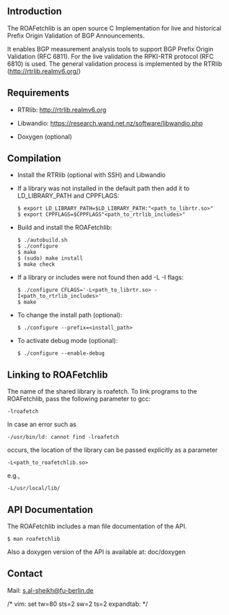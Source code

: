 Introduction
------------
The ROAFetchlib is an open source C Implementation for live and 
historical Prefix Origin Validation of BGP Announcements.

It enables BGP measurement analysis tools to support BGP Prefix Origin 
Validation (RFC 6811). For the live validation the RPKI-RTR protocol (RFC 6810) 
is used. The general validation process is implemented by the RTRlib 
(http://rtrlib.realmv6.org/)


Requirements
------------

 - RTRlib: http://rtrlib.realmv6.org
  
 - Libwandio: https://research.wand.net.nz/software/libwandio.php
 
 - Doxygen (optional)
  
 Compilation
-----------

* Install the RTRlib (optional with SSH) and Libwandio

* If a library was not installed in the default path then add it to LD_LIBRARY_PATH and CPPFLAGS:

  ```
  $ export LD_LIBRARY_PATH=$LD_LIBRARY_PATH:"<path_to_librtr.so>"
  $ export CPPFLAGS=$CPPFLAGS"<path_to_rtrlib_includes>"
  ```
  
* Build and install the ROAFetchlib:

  ```
  $ ./autobuild.sh
  $ ./configure
  $ make
  $ (sudo) make install
  $ make check
  ```

* If a library or includes were not found then add -L -I flags:

  ```
  $ ./configure CFLAGS='-L<path_to_librtr.so> -I<path_to_rtrlib_includes>'
  $ make
  ```

* To change the install path (optional):

  ```
  $ ./configure --prefix=<install_path>
  ```

* To activate debug mode (optional):
  ```
  $ ./configure --enable-debug
  ```


Linking to ROAFetchlib
----------------------
The name of the shared library is roafetch. To link programs to the 
ROAFetchlib, pass the following parameter to gcc:

  ```
  -lroafetch
  ```

In case an error such as

  ```
  -/usr/bin/ld: cannot find -lroafetch
  ```

occurs, the location of the library can be passed explicitly as a parameter

  ```
  -L<path_to_roafetchlib.so>
  ```

e.g.,

  ```
  -L/usr/local/lib/
  ```


API Documentation
-----------------
The ROAFetchlib includes a man file documentation of the API. 

  ```
  $ man roafetchlib
  ```
  
Also a doxygen version of the API is available at: doc/doxygen

Contact
-------

Mail: s.al-sheikh@fu-berlin.de

/* vim: set tw=80 sts=2 sw=2 ts=2 expandtab: */
